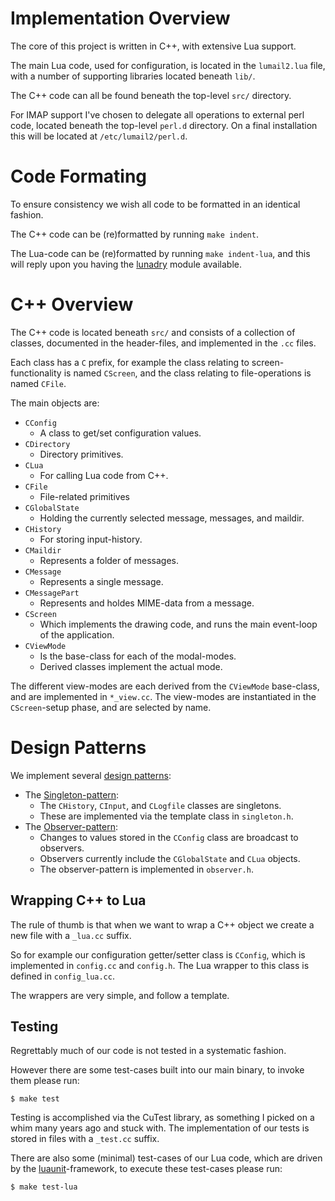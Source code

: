
# Implementation Overview

The core of this project is written in C++, with extensive Lua support.

The main Lua code, used for configuration, is located in the `lumail2.lua`
file, with a number of supporting libraries located beneath `lib/`.

The C++ code can all be found beneath the top-level `src/` directory.

For IMAP support I've chosen to delegate all operations to external perl
code, located beneath the top-level `perl.d` directory.  On a final
installation this will be located at `/etc/lumail2/perl.d`.


# Code Formating

To ensure consistency we wish all code to be formatted in an identical fashion.

The C++ code can be (re)formatted by running `make indent`.

The Lua-code can be (re)formatted by running `make indent-lua`, and this
will reply upon you having the [lunadry](https://github.com/batrick/lunadry) module available.


# C++ Overview

The C++ code is located beneath `src/` and consists of a collection of
classes, documented in the header-files, and implemented in the `.cc` files.

Each class has a `C` prefix, for example the class relating to screen-functionality
is named `CScreen`, and the class relating to file-operations is named `CFile`.

The main objects are:

* `CConfig`
    * A class to get/set configuration values.
* `CDirectory`
    * Directory primitives.
* `CLua`
    * For calling Lua code from C++.
* `CFile`
    * File-related primitives
* `CGlobalState`
    * Holding the currently selected message, messages, and maildir.
* `CHistory`
    * For storing input-history.
* `CMaildir`
    * Represents a folder of messages.
* `CMessage`
    * Represents a single message.
* `CMessagePart`
    * Represents and holdes MIME-data from a message.
* `CScreen`
    * Which implements the drawing code, and runs the main event-loop of the application.
* `CViewMode`
    * Is the base-class for each of the modal-modes.
    * Derived classes implement the actual mode.

The different view-modes are each derived from the `CViewMode` base-class,
and are implemented in `*_view.cc`.   The view-modes are instantiated in the
`CScreen`-setup phase, and are selected by name.


# Design Patterns

We implement several [design patterns](https://en.wikipedia.org/wiki/Software_design_pattern):

* The [Singleton-pattern](https://en.wikipedia.org/wiki/Singleton_pattern):
     * The `CHistory`, `CInput`, and `CLogfile` classes are singletons.
     * These are implemented via the template class in `singleton.h`.
* The [Observer-pattern](https://en.wikipedia.org/wiki/Observer_pattern):
     * Changes to values stored in the `CConfig` class are broadcast to observers.
     * Observers currently include the `CGlobalState` and `CLua` objects.
     * The observer-pattern is implemented in `observer.h`.


Wrapping C++ to Lua
-------------------

The rule of thumb is that when we want to wrap a C++ object
we create a new file with a `_lua.cc` suffix.

So for example our configuration getter/setter class is `CConfig`,
which is implemented in `config.cc` and `config.h`.  The Lua wrapper to this
class is defined in `config_lua.cc`.

The wrappers are very simple, and follow a template.


Testing
-------

Regrettably much of our code is not tested in a systematic fashion.

However there are some test-cases built into our main binary, to invoke
them please run:

    $ make test

Testing is accomplished via the CuTest library, as something I picked
on a whim many years ago and stuck with.  The implementation of our
tests is stored in files with a `_test.cc` suffix.

There are also some (minimal) test-cases of our Lua code, which are
driven by the [luaunit](https://github.com/bluebird75/luaunit)-framework,
to execute these test-cases please run:

    $ make test-lua

